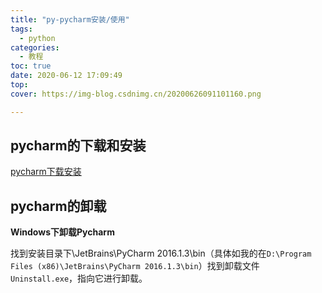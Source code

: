 ```yaml
---
title: "py-pycharm安装/使用"
tags:
  - python
categories:
  - 教程
toc: true
date: 2020-06-12 17:09:49
top:
cover: https://img-blog.csdnimg.cn/20200626091101160.png

---
```






## pycharm的下载和安装



[pycharm下载安装](https://www.runoob.com/w3cnote/pycharm-windows-install.html)



## pycharm的卸载

**Windows下卸载Pycharm**

找到安装目录下\JetBrains\PyCharm 2016.1.3\bin（具体如我的在`D:\Program Files (x86)\JetBrains\PyCharm 2016.1.3\bin`）找到卸载文件`Uninstall.exe`，指向它进行卸载。




















